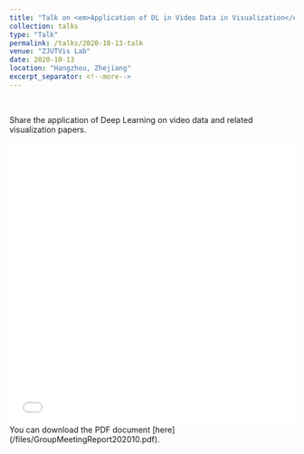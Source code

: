 ```yaml
---
title: "Talk on <em>Application of DL in Video Data in Visualization</em>"
collection: talks
type: "Talk"
permalink: /talks/2020-10-13-talk
venue: "ZJUTVis Lab"
date: 2020-10-13
location: "Hangzhou, Zhejiang"
excerpt_separator: <!--more-->
---
```


<!--more-->                                
Share the application of Deep Learning on video data and related visualization papers.                        
<iframe src="/files/GroupMeetingReport202010.pdf" width="100%" height="500" frameborder="no" border="0" marginwidth="0" marginheight="0"></iframe>    
You can download the PDF document [here](/files/GroupMeetingReport202010.pdf).

             